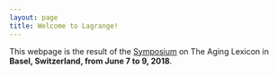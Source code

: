 ```yaml
---
layout: page
title: Welcome to Lagrange!
---
```


This webpage is the result of the [Symposium](https://aginglexicon.github.io/menu/symposium.html) on The Aging Lexicon in <b>Basel, Switzerland, from June 7 to 9, 2018</b>. 
